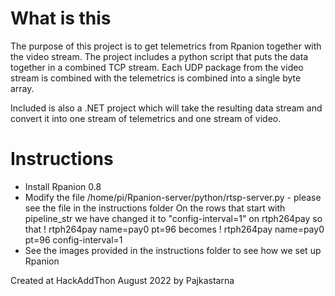 # What is this
The purpose of this project is to get telemetrics from Rpanion together with the video stream.
The project includes a python script that puts the data together in a combined TCP stream.
Each UDP package from the video stream is combined with the telemetrics is combined into a single byte array.

Included is also a .NET project which will take the resulting data stream and convert it into one stream of telemetrics and one stream of video.


# Instructions
- Install Rpanion 0.8
- Modify the file /home/pi/Rpanion-server/python/rtsp-server.py - please see the file in the instructions folder
  On the rows that start with pipeline_str we have changed it to "config-interval=1" on rtph264pay so that
	! rtph264pay name=pay0 pt=96
	becomes
	! rtph264pay name=pay0 pt=96 config-interval=1	
- See the images provided in the instructions folder to see how we set up Rpanion


Created at HackAddThon August 2022 by Pajkastarna